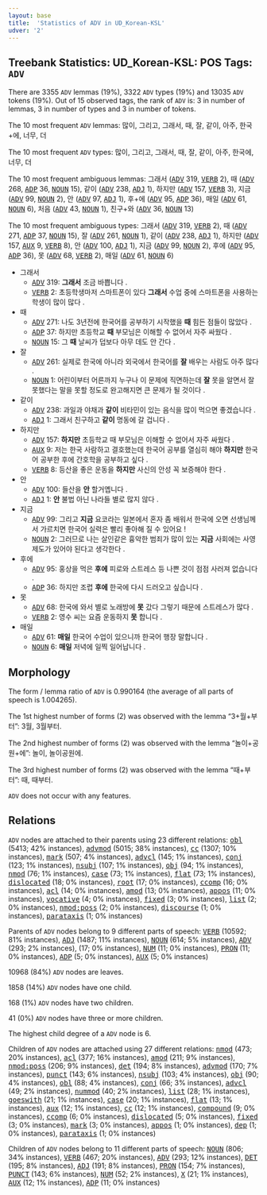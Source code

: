 ```yaml
---
layout: base
title:  'Statistics of ADV in UD_Korean-KSL'
udver: '2'
---
```


## Treebank Statistics: UD_Korean-KSL: POS Tags: `ADV`

There are 3355 `ADV` lemmas (19%), 3322 `ADV` types (19%) and 13035 `ADV` tokens (19%).
Out of 15 observed tags, the rank of `ADV` is: 3 in number of lemmas, 3 in number of types and 3 in number of tokens.

The 10 most frequent `ADV` lemmas: 많이, 그리고, 그래서, 때, 잘, 같이, 아주, 한국+에, 너무, 더

The 10 most frequent `ADV` types:  많이, 그리고, 그래서, 때, 잘, 같이, 아주, 한국에, 너무, 더

The 10 most frequent ambiguous lemmas: 그래서 (<tt><a href="ko_ksl-pos-ADV.html">ADV</a></tt> 319, <tt><a href="ko_ksl-pos-VERB.html">VERB</a></tt> 2), 때 (<tt><a href="ko_ksl-pos-ADV.html">ADV</a></tt> 268, <tt><a href="ko_ksl-pos-ADP.html">ADP</a></tt> 36, <tt><a href="ko_ksl-pos-NOUN.html">NOUN</a></tt> 15), 같이 (<tt><a href="ko_ksl-pos-ADV.html">ADV</a></tt> 238, <tt><a href="ko_ksl-pos-ADJ.html">ADJ</a></tt> 1), 하지만 (<tt><a href="ko_ksl-pos-ADV.html">ADV</a></tt> 157, <tt><a href="ko_ksl-pos-VERB.html">VERB</a></tt> 3), 지금 (<tt><a href="ko_ksl-pos-ADV.html">ADV</a></tt> 99, <tt><a href="ko_ksl-pos-NOUN.html">NOUN</a></tt> 2), 안 (<tt><a href="ko_ksl-pos-ADV.html">ADV</a></tt> 97, <tt><a href="ko_ksl-pos-ADJ.html">ADJ</a></tt> 1), 후+에 (<tt><a href="ko_ksl-pos-ADV.html">ADV</a></tt> 95, <tt><a href="ko_ksl-pos-ADP.html">ADP</a></tt> 36), 매일 (<tt><a href="ko_ksl-pos-ADV.html">ADV</a></tt> 61, <tt><a href="ko_ksl-pos-NOUN.html">NOUN</a></tt> 6), 처음 (<tt><a href="ko_ksl-pos-ADV.html">ADV</a></tt> 43, <tt><a href="ko_ksl-pos-NOUN.html">NOUN</a></tt> 1), 친구+와 (<tt><a href="ko_ksl-pos-ADV.html">ADV</a></tt> 36, <tt><a href="ko_ksl-pos-NOUN.html">NOUN</a></tt> 13)

The 10 most frequent ambiguous types:  그래서 (<tt><a href="ko_ksl-pos-ADV.html">ADV</a></tt> 319, <tt><a href="ko_ksl-pos-VERB.html">VERB</a></tt> 2), 때 (<tt><a href="ko_ksl-pos-ADV.html">ADV</a></tt> 271, <tt><a href="ko_ksl-pos-ADP.html">ADP</a></tt> 37, <tt><a href="ko_ksl-pos-NOUN.html">NOUN</a></tt> 15), 잘 (<tt><a href="ko_ksl-pos-ADV.html">ADV</a></tt> 261, <tt><a href="ko_ksl-pos-NOUN.html">NOUN</a></tt> 1), 같이 (<tt><a href="ko_ksl-pos-ADV.html">ADV</a></tt> 238, <tt><a href="ko_ksl-pos-ADJ.html">ADJ</a></tt> 1), 하지만 (<tt><a href="ko_ksl-pos-ADV.html">ADV</a></tt> 157, <tt><a href="ko_ksl-pos-AUX.html">AUX</a></tt> 9, <tt><a href="ko_ksl-pos-VERB.html">VERB</a></tt> 8), 안 (<tt><a href="ko_ksl-pos-ADV.html">ADV</a></tt> 100, <tt><a href="ko_ksl-pos-ADJ.html">ADJ</a></tt> 1), 지금 (<tt><a href="ko_ksl-pos-ADV.html">ADV</a></tt> 99, <tt><a href="ko_ksl-pos-NOUN.html">NOUN</a></tt> 2), 후에 (<tt><a href="ko_ksl-pos-ADV.html">ADV</a></tt> 95, <tt><a href="ko_ksl-pos-ADP.html">ADP</a></tt> 36), 못 (<tt><a href="ko_ksl-pos-ADV.html">ADV</a></tt> 68, <tt><a href="ko_ksl-pos-VERB.html">VERB</a></tt> 2), 매일 (<tt><a href="ko_ksl-pos-ADV.html">ADV</a></tt> 61, <tt><a href="ko_ksl-pos-NOUN.html">NOUN</a></tt> 6)


* 그래서
  * <tt><a href="ko_ksl-pos-ADV.html">ADV</a></tt> 319: <b>그래서</b> 조금 바쁩니다 .
  * <tt><a href="ko_ksl-pos-VERB.html">VERB</a></tt> 2: 초등학생마저 스마트폰이 있다 <b>그래서</b> 수업 중에 스마트폰을 사용하는 학생이 많이 많다 .
* 때
  * <tt><a href="ko_ksl-pos-ADV.html">ADV</a></tt> 271: 나도 3년전에 한국어를 공부하기 시작했을 <b>때</b> 힘든 점들이 많았다 .
  * <tt><a href="ko_ksl-pos-ADP.html">ADP</a></tt> 37: 하지만 초등학교 <b>때</b> 부모님은 이해할 수 없어서 자주 싸웠다 .
  * <tt><a href="ko_ksl-pos-NOUN.html">NOUN</a></tt> 15: 그 <b>때</b> 날씨가 덥보다 아무 데도 안 간다 .
* 잘
  * <tt><a href="ko_ksl-pos-ADV.html">ADV</a></tt> 261: 실제로 한국에 아니라 외국에서 한국어를 <b>잘</b> 배우는 사람도 아주 많다 .
  * <tt><a href="ko_ksl-pos-NOUN.html">NOUN</a></tt> 1: 어린이부터 어른까지 누구나 이 문제에 직면하는데 <b>잘</b> 못을 알면서 잘못했다는 말을 못할 정도로 완고해지면 큰 문제가 될 것이다 .
* 같이
  * <tt><a href="ko_ksl-pos-ADV.html">ADV</a></tt> 238: 과일과 야채과 <b>같이</b> 비타민이 있는 음식을 많이 먹으면 좋겠습니다 .
  * <tt><a href="ko_ksl-pos-ADJ.html">ADJ</a></tt> 1: 그래서 친구하고 <b>같이</b> 명동에 갈 겁니다 .
* 하지만
  * <tt><a href="ko_ksl-pos-ADV.html">ADV</a></tt> 157: <b>하지만</b> 초등학교 때 부모님은 이해할 수 없어서 자주 싸웠다 .
  * <tt><a href="ko_ksl-pos-AUX.html">AUX</a></tt> 9: 저는 한국 사람하고 결호했는데 한국어 공부를 열심히 해야 <b>하지만</b> 한국어 공부한 후에 간호학을 공부하고 싶다 .
  * <tt><a href="ko_ksl-pos-VERB.html">VERB</a></tt> 8: 등산을 좋은 운동을 <b>하지만</b> 사신의 안성 꼭 보증해야 한다 .
* 안
  * <tt><a href="ko_ksl-pos-ADV.html">ADV</a></tt> 100: 들산을 <b>안</b> 할거옙니다 .
  * <tt><a href="ko_ksl-pos-ADJ.html">ADJ</a></tt> 1: <b>안</b> 불법 아닌 나라들 별로 많지 않다 .
* 지금
  * <tt><a href="ko_ksl-pos-ADV.html">ADV</a></tt> 99: 그리고 <b>지금</b> 요코라는 일본에서 혼자 좀 배워서 한국에 오면 선생님께서 가르치면 한국어 실력은 빨리 좋아해 질 수 있어요 !
  * <tt><a href="ko_ksl-pos-NOUN.html">NOUN</a></tt> 2: 그러므로 나는 살인같은 흉악한 범죄가 많이 있는 <b>지금</b> 사회에는 사영 제도가 있어야 된다고 생각한다 .
* 후에
  * <tt><a href="ko_ksl-pos-ADV.html">ADV</a></tt> 95: 홍상을 먹은 <b>후에</b> 피로와 스트레스 등 나쁜 것이 점점 사러져 없습니다 .
  * <tt><a href="ko_ksl-pos-ADP.html">ADP</a></tt> 36: 하지만 조렵 <b>후에</b> 한국에 다시 드러오고 싶습니다 .
* 못
  * <tt><a href="ko_ksl-pos-ADV.html">ADV</a></tt> 68: 한국에 와서 별로 노래방에 <b>못</b> 갔다 그렇기 때문에 스트레스가 많다 .
  * <tt><a href="ko_ksl-pos-VERB.html">VERB</a></tt> 2: 영수 씨는 요즘 운동하지 <b>못</b> 합니다 .
* 매일
  * <tt><a href="ko_ksl-pos-ADV.html">ADV</a></tt> 61: <b>매일</b> 한국어 수업이 있으니까 한국어 행장 말합니다 .
  * <tt><a href="ko_ksl-pos-NOUN.html">NOUN</a></tt> 6: <b>매일</b> 저녁에 일찍 일어납니다 .

## Morphology

The form / lemma ratio of `ADV` is 0.990164 (the average of all parts of speech is 1.004265).

The 1st highest number of forms (2) was observed with the lemma “3+월+부터”: 3월, 3월부터.

The 2nd highest number of forms (2) was observed with the lemma “놀이+공원+에”: 놀이, 놀이공원에.

The 3rd highest number of forms (2) was observed with the lemma “때+부터”: 때, 때부터.

`ADV` does not occur with any features.


## Relations

`ADV` nodes are attached to their parents using 23 different relations: <tt><a href="ko_ksl-dep-obl.html">obl</a></tt> (5413; 42% instances), <tt><a href="ko_ksl-dep-advmod.html">advmod</a></tt> (5015; 38% instances), <tt><a href="ko_ksl-dep-cc.html">cc</a></tt> (1307; 10% instances), <tt><a href="ko_ksl-dep-mark.html">mark</a></tt> (507; 4% instances), <tt><a href="ko_ksl-dep-advcl.html">advcl</a></tt> (145; 1% instances), <tt><a href="ko_ksl-dep-conj.html">conj</a></tt> (123; 1% instances), <tt><a href="ko_ksl-dep-nsubj.html">nsubj</a></tt> (107; 1% instances), <tt><a href="ko_ksl-dep-obj.html">obj</a></tt> (94; 1% instances), <tt><a href="ko_ksl-dep-nmod.html">nmod</a></tt> (76; 1% instances), <tt><a href="ko_ksl-dep-case.html">case</a></tt> (73; 1% instances), <tt><a href="ko_ksl-dep-flat.html">flat</a></tt> (73; 1% instances), <tt><a href="ko_ksl-dep-dislocated.html">dislocated</a></tt> (18; 0% instances), <tt><a href="ko_ksl-dep-root.html">root</a></tt> (17; 0% instances), <tt><a href="ko_ksl-dep-ccomp.html">ccomp</a></tt> (16; 0% instances), <tt><a href="ko_ksl-dep-acl.html">acl</a></tt> (14; 0% instances), <tt><a href="ko_ksl-dep-amod.html">amod</a></tt> (13; 0% instances), <tt><a href="ko_ksl-dep-appos.html">appos</a></tt> (11; 0% instances), <tt><a href="ko_ksl-dep-vocative.html">vocative</a></tt> (4; 0% instances), <tt><a href="ko_ksl-dep-fixed.html">fixed</a></tt> (3; 0% instances), <tt><a href="ko_ksl-dep-list.html">list</a></tt> (2; 0% instances), <tt><a href="ko_ksl-dep-nmod-poss.html">nmod:poss</a></tt> (2; 0% instances), <tt><a href="ko_ksl-dep-discourse.html">discourse</a></tt> (1; 0% instances), <tt><a href="ko_ksl-dep-parataxis.html">parataxis</a></tt> (1; 0% instances)

Parents of `ADV` nodes belong to 9 different parts of speech: <tt><a href="ko_ksl-pos-VERB.html">VERB</a></tt> (10592; 81% instances), <tt><a href="ko_ksl-pos-ADJ.html">ADJ</a></tt> (1487; 11% instances), <tt><a href="ko_ksl-pos-NOUN.html">NOUN</a></tt> (614; 5% instances), <tt><a href="ko_ksl-pos-ADV.html">ADV</a></tt> (293; 2% instances),  (17; 0% instances), <tt><a href="ko_ksl-pos-NUM.html">NUM</a></tt> (11; 0% instances), <tt><a href="ko_ksl-pos-PRON.html">PRON</a></tt> (11; 0% instances), <tt><a href="ko_ksl-pos-ADP.html">ADP</a></tt> (5; 0% instances), <tt><a href="ko_ksl-pos-AUX.html">AUX</a></tt> (5; 0% instances)

10968 (84%) `ADV` nodes are leaves.

1858 (14%) `ADV` nodes have one child.

168 (1%) `ADV` nodes have two children.

41 (0%) `ADV` nodes have three or more children.

The highest child degree of a `ADV` node is 6.

Children of `ADV` nodes are attached using 27 different relations: <tt><a href="ko_ksl-dep-nmod.html">nmod</a></tt> (473; 20% instances), <tt><a href="ko_ksl-dep-acl.html">acl</a></tt> (377; 16% instances), <tt><a href="ko_ksl-dep-amod.html">amod</a></tt> (211; 9% instances), <tt><a href="ko_ksl-dep-nmod-poss.html">nmod:poss</a></tt> (206; 9% instances), <tt><a href="ko_ksl-dep-det.html">det</a></tt> (194; 8% instances), <tt><a href="ko_ksl-dep-advmod.html">advmod</a></tt> (170; 7% instances), <tt><a href="ko_ksl-dep-punct.html">punct</a></tt> (143; 6% instances), <tt><a href="ko_ksl-dep-nsubj.html">nsubj</a></tt> (103; 4% instances), <tt><a href="ko_ksl-dep-obj.html">obj</a></tt> (90; 4% instances), <tt><a href="ko_ksl-dep-obl.html">obl</a></tt> (88; 4% instances), <tt><a href="ko_ksl-dep-conj.html">conj</a></tt> (66; 3% instances), <tt><a href="ko_ksl-dep-advcl.html">advcl</a></tt> (49; 2% instances), <tt><a href="ko_ksl-dep-nummod.html">nummod</a></tt> (40; 2% instances), <tt><a href="ko_ksl-dep-list.html">list</a></tt> (28; 1% instances), <tt><a href="ko_ksl-dep-goeswith.html">goeswith</a></tt> (21; 1% instances), <tt><a href="ko_ksl-dep-case.html">case</a></tt> (20; 1% instances), <tt><a href="ko_ksl-dep-flat.html">flat</a></tt> (13; 1% instances), <tt><a href="ko_ksl-dep-aux.html">aux</a></tt> (12; 1% instances), <tt><a href="ko_ksl-dep-cc.html">cc</a></tt> (12; 1% instances), <tt><a href="ko_ksl-dep-compound.html">compound</a></tt> (9; 0% instances), <tt><a href="ko_ksl-dep-ccomp.html">ccomp</a></tt> (6; 0% instances), <tt><a href="ko_ksl-dep-dislocated.html">dislocated</a></tt> (5; 0% instances), <tt><a href="ko_ksl-dep-fixed.html">fixed</a></tt> (3; 0% instances), <tt><a href="ko_ksl-dep-mark.html">mark</a></tt> (3; 0% instances), <tt><a href="ko_ksl-dep-appos.html">appos</a></tt> (1; 0% instances), <tt><a href="ko_ksl-dep-dep.html">dep</a></tt> (1; 0% instances), <tt><a href="ko_ksl-dep-parataxis.html">parataxis</a></tt> (1; 0% instances)

Children of `ADV` nodes belong to 11 different parts of speech: <tt><a href="ko_ksl-pos-NOUN.html">NOUN</a></tt> (806; 34% instances), <tt><a href="ko_ksl-pos-VERB.html">VERB</a></tt> (467; 20% instances), <tt><a href="ko_ksl-pos-ADV.html">ADV</a></tt> (293; 12% instances), <tt><a href="ko_ksl-pos-DET.html">DET</a></tt> (195; 8% instances), <tt><a href="ko_ksl-pos-ADJ.html">ADJ</a></tt> (191; 8% instances), <tt><a href="ko_ksl-pos-PRON.html">PRON</a></tt> (154; 7% instances), <tt><a href="ko_ksl-pos-PUNCT.html">PUNCT</a></tt> (143; 6% instances), <tt><a href="ko_ksl-pos-NUM.html">NUM</a></tt> (52; 2% instances), <tt><a href="ko_ksl-pos-X.html">X</a></tt> (21; 1% instances), <tt><a href="ko_ksl-pos-AUX.html">AUX</a></tt> (12; 1% instances), <tt><a href="ko_ksl-pos-ADP.html">ADP</a></tt> (11; 0% instances)

